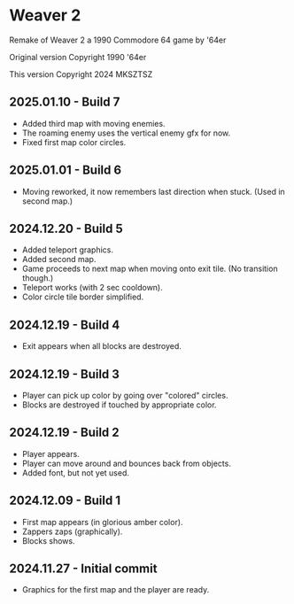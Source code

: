 # Weaver 2
Remake of Weaver 2 a 1990 Commodore 64 game by '64er

Original version Copyright 1990 '64er

This version Copyright 2024 MKSZTSZ

## 2025.01.10 - Build 7
- Added third map with moving enemies.
- The roaming enemy uses the vertical enemy gfx for now.
- Fixed first map color circles. 

## 2025.01.01 - Build 6
- Moving reworked, it now remembers last direction when stuck. (Used in second map.)

## 2024.12.20 - Build 5
- Added teleport graphics.
- Added second map.
- Game proceeds to next map when moving onto exit tile. (No transition though.)
- Teleport works (with 2 sec cooldown).
- Color circle tile border simplified.

## 2024.12.19 - Build 4
- Exit appears when all blocks are destroyed.

## 2024.12.19 - Build 3
- Player can pick up color by going over "colored" circles.
- Blocks are destroyed if touched by appropriate color.
 
## 2024.12.19 - Build 2
- Player appears.
- Player can move around and bounces back from objects.
- Added font, but not yet used.

## 2024.12.09 - Build 1
- First map appears (in glorious amber color).
- Zappers zaps (graphically).
- Blocks shows.

## 2024.11.27 - Initial commit
- Graphics for the first map and the player are ready.


